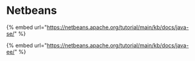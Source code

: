 # Netbeans

{% embed url="https://netbeans.apache.org/tutorial/main/kb/docs/java-se/" %}

{% embed url="https://netbeans.apache.org/tutorial/main/kb/docs/java-ee/" %}
